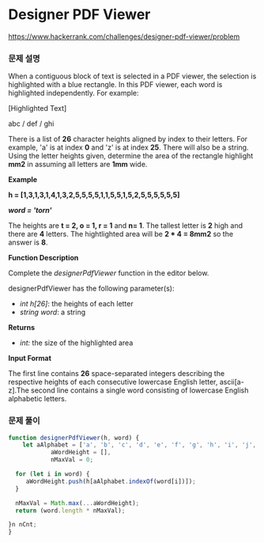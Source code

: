 # Designer PDF Viewer

https://www.hackerrank.com/challenges/designer-pdf-viewer/problem

### 문제 설명

When a contiguous block of text is selected in a PDF viewer, the selection is highlighted with a blue rectangle. In this PDF viewer, each word is highlighted independently. For example:

[Highlighted Text]

abc / def / ghi

There is a list of **26** character heights aligned by index to their letters. For example, 'a' is at index **0** and 'z' is at index **25**. There will also be a string. Using the letter heights given, determine the area of the rectangle highlight **mm2** in assuming all letters are **1mm** wide.

**Example**

**h = [1,3,1,3,1,4,1,3,2,5,5,5,5,1,1,5,5,1,5,2,5,5,5,5,5,5]**

***word = 'torn'***

The heights are **t = 2, o = 1, r = 1** and **n= 1**. The tallest letter is **2** high and there are **4** letters. The hightlighted area will be **2 * 4 = 8mm2** so the answer is **8**.

**Function Description**

Complete the *designerPdfViewer* function in the editor below.

designerPdfViewer has the following parameter(s):

- *int h[26]*: the heights of each letter
- *string word*: a string

**Returns**

- *int:* the size of the highlighted area

**Input Format**

The first line contains **26** space-separated integers describing the respective heights of each consecutive lowercase English letter, ascii[a-z].The second line contains a single word consisting of lowercase English alphabetic letters.
### 문제 풀이

```jsx
function designerPdfViewer(h, word) {
	let aAlphabet = ['a', 'b', 'c', 'd', 'e', 'f', 'g', 'h', 'i', 'j', 'k', 'l', 'm', 'n', 'o', 'p', 'q', 'r', 's', 't', 'u', 'v', 'w', 'x', 'y', 'z'],
			aWordHeight = [],
			nMaxVal = 0;

  for (let i in word) {
     aWordHeight.push(h[aAlphabet.indexOf(word[i])]);
  }

  nMaxVal = Math.max(...aWordHeight);
  return (word.length * nMaxVal);

}n nCnt;
}
```
